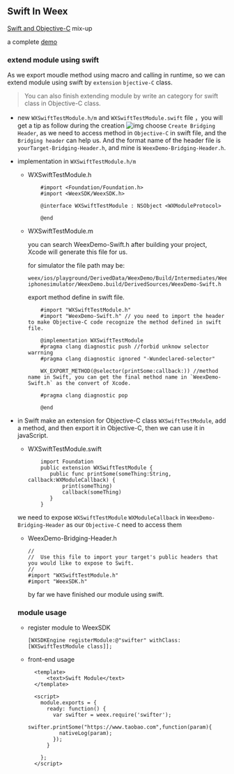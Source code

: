 ## Swift In Weex

[Swift and Objective-C](https://developer.apple.com/library/ios/documentation/Swift/Conceptual/BuildingCocoaApps/MixandMatch.html#//apple_ref/doc/uid/TP40014216-CH10-ID122) mix-up

a complete [demo](https://github.com/acton393/WeexSwiftSample.git)

### extend module using swift

 As we export moudle method using macro and calling in runtime, so we can extend module using swift by `extension` `bjective-C` class.
 > You can also finish extending module by write an category for swift class in Objective-C class.

- new `WXSwiftTestModule.h/m` and `WXSwiftTestModule.swift` file ，you will get a tip as follow during the creation
  ![img](http://img3.tbcdn.cn/L1/461/1/b2ed3ee4a966953c0f98a17f34f6f05e7c91cc6b)
  choose `Create Bridging Header`, as we need to access method in `Objective-C` in swift file, and the `Bridging header` can help us. And the format name of the header file is `yourTarget-Bridging-Header.h`, and mine is `WeexDemo-Bridging-Header.h`.

- implementation in `WXSwiftTestModule.h/m`
  - WXSwiftTestModule.h
    
    ```
        #import <Foundation/Foundation.h>
        #import <WeexSDK/WeexSDK.h>
    
        @interface WXSwiftTestModule : NSObject <WXModuleProtocol>
    
        @end
    
    ```
  - WXSwiftTestModule.m
    
    you can search WeexDemo-Swift.h after building your project, Xcode will generate this file for us.

    for simulator the file path may be: 
    ```
    weex/ios/playground/DerivedData/WeexDemo/Build/Intermediates/WeexDemo.build/Debug-iphonesimulator/WeexDemo.build/DerivedSources/WeexDemo-Swift.h
    ```
    export method define in swift file.
    ```
        #import "WXSwiftTestModule.h"
        #import "WeexDemo-Swift.h" // you need to import the header to make Objective-C code recognize the method defined in swift file.
    
        @implementation WXSwiftTestModule
        #pragma clang diagnostic push //forbid unknow selector warrning
        #pragma clang diagnostic ignored "-Wundeclared-selector"
    
        WX_EXPORT_METHOD(@selector(printSome:callback:)) //method name in Swift, you can get the final method name in `WeexDemo-Swift.h` as the convert of Xcode.

        #pragma clang diagnostic pop
    
        @end
    
    ```
- in Swift
  make an extension for Objective-C class `WXSwiftTestModule`, add a method, and then export it in Objective-C, then we can use it in javaScript.

  - WXSwiftTestModule.swift
    
    ```
        import Foundation
        public extension WXSwiftTestModule {
           public func printSome(someThing:String, callback:WXModuleCallback) {
               print(someThing)
               callback(someThing)
           }
        }
    ```
    
  we need to expose `WXSwiftTestModule` `WXModuleCallback` in `WeexDemo-Bridging-Header` as our `Objective-C` need to access them

  - WeexDemo-Bridging-Header.h
    
    ```
    //
    //  Use this file to import your target's public headers that you would like to expose to Swift.
    //
    #import "WXSwiftTestModule.h"
    #import "WeexSDK.h"
    ```

    by far we have finished our module using swift.
    
  ### module usage
  - register module to WeexSDK

    ```
    [WXSDKEngine registerModule:@"swifter" withClass:[WXSwiftTestModule class]];
    
    ```
  - front-end usage

    ```
      <template>
          <text>Swift Module</text>
      </template>
    
      <script>
        module.exports = {
          ready: function() {
            var swifter = weex.require('swifter');
            swifter.printSome("https://www.taobao.com",function(param){
              nativeLog(param);
            });
          }
    
        };
      </script>
    ```
